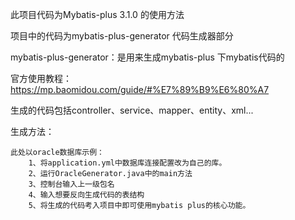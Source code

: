 此项目代码为Mybatis-plus 3.1.0 的使用方法

项目中的代码为mybatis-plus-generator 代码生成器部分

mybatis-plus-generator：是用来生成mybatis-plus 下mybatis代码的

官方使用教程：https://mp.baomidou.com/guide/#%E7%89%B9%E6%80%A7

生成的代码包括controller、service、mapper、entity、xml...

生成方法：

    此处以oracle数据库示例：
        1、将application.yml中数据库连接配置改为自己的库。
        2、运行OracleGenerator.java中的main方法 
        3、控制台输入上一级包名
        4、输入想要反向生成代码的表结构
        5、将生成的代码考入项目中即可使用mybatis plus的核心功能。